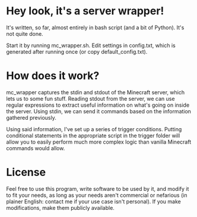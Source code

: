 # Hey look, it's a server wrapper!

It's written, so far, almost entirely in bash script (and a bit of Python). It's not quite done.

Start it by running mc_wrapper.sh. Edit settings in config.txt, which is generated after running once (or copy default_config.txt).

# How does it work?

mc_wrapper captures the stdin and stdout of the Minecraft server, which lets us to some fun stuff. Reading stdout from the server, we can use regular expressions to extract useful information on what's going on inside the server. Using stdin, we can send it commands based on the information gathered previously.

Using said information, I've set up a series of trigger conditions. Putting conditional statements in the appropriate script in the trigger folder will allow you to easily perform much more complex logic than vanilla Minecraft commands would allow.

# License

Feel free to use this program, write software to be used by it, and modify it to fit your needs, as long as your needs aren't commercial or nefarious (in plainer English: contact me if your use case isn't personal). If you make modifications, make them publicly available.
